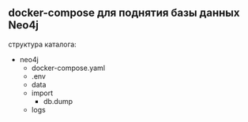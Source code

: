 <h2>docker-compose для поднятия базы данных Neo4j</h2>

структура каталога:

- neo4j
    - docker-compose.yaml
    - .env
    - data
    - import
        - db.dump
    - logs
